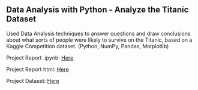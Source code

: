 ## Data Analysis with Python - Analyze the Titanic Dataset

Used Data Analysis techniques to answer questions and draw conclusions about what sorts of people were likely to survive on the Titanic, based on a Kaggle Competition dataset. (Python, NumPy, Pandas, Matplotlib)

Project Report .ipynb: [Here](https://github.com/marinos-st/Data-Analysis-Projects/blob/master/Data%20Analysis%20with%20Python%20-%20Analyze%20the%20Titanic%20Dataset/Project%20Report.ipynb)

Project Report html: [Here](https://github.com/marinos-st/Data-Analysis-Projects/blob/master/Data%20Analysis%20with%20Python%20-%20Analyze%20the%20Titanic%20Dataset/Project%20Report.html)

Project Dataset: [Here](https://github.com/marinos-st/Data-Analysis-Projects/blob/master/Data%20Analysis%20with%20Python%20-%20Analyze%20the%20Titanic%20Dataset/Dataset.csv)
